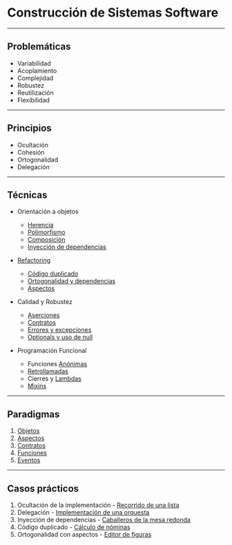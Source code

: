 
# Construcción de Sistemas Software

---

## Problemáticas

- Variabilidad
- Acoplamiento
- Complejidad
- Robustez
- Reutilización
- Flexibilidad

---

## Principios

- Ocultación
- Cohesión
- Ortogonalidad
- Delegación

---

## Técnicas

- Orientación a objetos
    - [Herencia](iiss-oop-1.md#herencia)
    - [Polimorfismo](iiss-oop-1.md#polimorfismo)
    - [Composición](iiss-oop-2.md#composicion)
    - [Inyección de dependencias](iiss-oop-3.md#inyeccion)

- [Refactoring](iiss-oop-4.md#refactoring)
    - [Código duplicado](iiss-oop-4.md#duplcode)
    - [Ortogonalidad y dependencias](iiss-oop-4.md#ortogonalidad)
    - [Aspectos](iiss-aop.md#aspectos)
  
- Calidad y Robustez
    - [Aserciones](iiss-dbc.md#assert)
    - [Contratos](iiss-dbc.md#contracts)
    - [Errores y excepciones](iiss-err.md#errores)
    - [Optionals y uso de null](iiss-err.md#null)

- Programación Funcional
    - Funciones [Anónimas](iiss-fp.md#anonimas)
    - [Retrollamadas](iiss-fp.md#callbacks)
    - Cierres y [Lambdas](iiss-fp.md#lambdas)
    - [Mixins](iiss-fp.md#mixins)

<!--
- Reflexión
- Metaprogramación
-->

---

## Paradigmas

1. [Objetos](iiss-oop-1.md)
2. [Aspectos](iiss-aop.md)
3. [Contratos](iiss-dbc.md)
4. [Funciones](iiss-fp.md)
5. [Eventos](iiss-evp.md)

---

## Casos prácticos

1. Ocultación de la implementación - [Recorrido de una lista](iiss-oop-1.md#recorridolista)
2. Delegación - [Implementación de una orquesta](iiss-oop-2.md#orquesta)
3. Inyección de dependencias - [Caballeros de la mesa redonda](iiss-oop-3.md#knights)
4. Código duplicado - [Cálculo de nóminas](iiss-oop-4.md#nominas)
5. Ortogonalidad con aspectos - [Editor de figuras](iiss-aop.md#aspectos)
